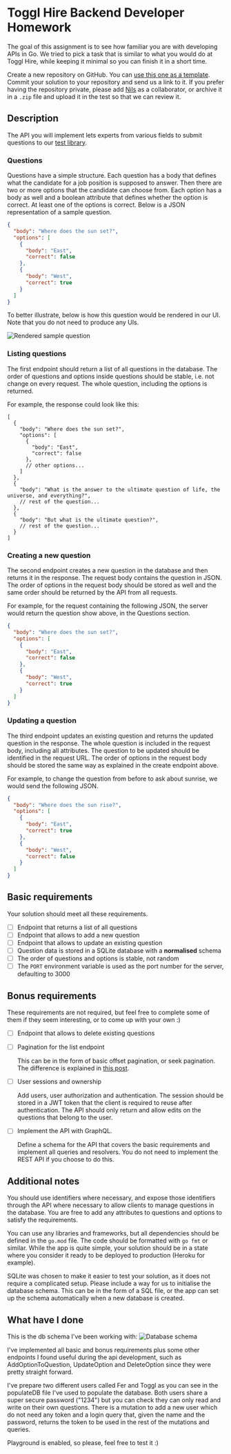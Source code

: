 # Toggl Hire Backend Developer Homework

The goal of this assignment is to see how familiar you are with developing APIs in Go. We tried to pick a task that is similar to what you would do at Toggl Hire, while keeping it minimal so you can finish it in a short time.

Create a new repository on GitHub. You can [use this one as a template](https://github.com/togglhire/backend-homework/generate). Commit your solution to your repository and send us a link to it. If you prefer having the repository private, please add [Nils](https://github.com/nilsolofsson) as a collaborator, or archive it in a `.zip` file and upload it in the test so that we can review it.

## Description

The API you will implement lets experts from various fields to submit questions to our [test library](https://support.hire.toggl.com/en/articles/4358773-toggl-hire-test-library).

### Questions

Questions have a simple structure. Each question has a body that defines what the candidate for a job position is supposed to answer. Then there are two or more options that the candidate can choose from. Each option has a body as well and a boolean attribute that defines whether the option is correct. At least one of the options is correct. Below is a JSON representation of a sample question.

```json
{
  "body": "Where does the sun set?",
  "options": [
    {
      "body": "East",
      "correct": false
    },
    {
      "body": "West",
      "correct": true
    }
  ]
}
```

To better illustrate, below is how this question would be rendered in our UI. Note that you do not need to produce any UIs.

![Rendered sample question](assets/sample-question.png)

### Listing questions

The first endpoint should return a list of all questions in the database. The order of questions and options inside questions should be stable, i.e. not change on every request. The whole question, including the options is returned.

For example, the response could look like this:

```json5
[
  {
    "body": "Where does the sun set?",
    "options": [
      {
        "body": "East",
        "correct": false
      },
      // other options...
    ]
  },
  {
    "body": "What is the answer to the ultimate question of life, the universe, and everything?",
    // rest of the question...
  },
  {
    "body": "But what is the ultimate question?",
    // rest of the question...
  }
]
```

### Creating a new question

The second endpoint creates a new question in the database and then returns it in the response. The request body contains the question in JSON. The order of options in the request body should be stored as well and the same order should be returned by the API from all requests.

For example, for the request containing the following JSON, the server would return the question show above, in the Questions section.

```json
{
  "body": "Where does the sun set?",
  "options": [
    {
      "body": "East",
      "correct": false
    },
    {
      "body": "West",
      "correct": true
    }
  ]
}
```

### Updating a question

The third endpoint updates an existing question and returns the updated question in the response. The whole question is included in the request body, including all attributes. The question to be updated should be identified in the request URL. The order of options in the request body should be stored the same way as explained in the create endpoint above. 

For example, to change the question from before to ask about sunrise, we would send the following JSON.

```json
{
  "body": "Where does the sun rise?",
  "options": [
    {
      "body": "East",
      "correct": true
    },
    {
      "body": "West",
      "correct": false
    }
  ]
}
```

## Basic requirements

Your solution should meet all these requirements.

- [ ] Endpoint that returns a list of all questions
- [ ] Endpoint that allows to add a new question
- [ ] Endpoint that allows to update an existing question
- [ ] Question data is stored in a SQLite database with a **normalised** schema
- [ ] The order of questions and options is stable, not random
- [ ] The `PORT` environment variable is used as the port number for the server, defaulting to 3000

## Bonus requirements

These requirements are not required, but feel free to complete some of them if they seem interesting, or to come up with your own :)

- [ ] Endpoint that allows to delete existing questions
- [ ] Pagination for the list endpoint

  This can be in the form of basic offset pagination, or seek pagination. The difference is explained in [this post](https://web.archive.org/web/20210205081113/https://taylorbrazelton.com/posts/2019/03/offset-vs-seek-pagination/).

- [ ] User sessions and ownership
  
  Add users, user authorization and authentication. The session should be stored in a JWT token that the client is required to reuse after authentication. The API should only return and allow edits on the questions that belong to the user.
- [ ] Implement the API with GraphQL.

  Define a schema for the API that covers the basic requirements and implement all queries and resolvers. You do not need to implement the REST API if you choose to do this.

## Additional notes

You should use identifiers where necessary, and expose those identifiers through the API where necessary to allow clients to manage questions in the database. You are free to add any attributes to questions and options to satisfy the requirements.

You can use any libraries and frameworks, but all dependencies should be defined in the `go.mod` file. The code should be formatted with `go fmt` or similar. While the app is quite simple, your solution should be in a state where you consider it ready to be deployed to production (Heroku for example).

SQLite was chosen to make it easier to test your solution, as it does not require a complicated setup. Please include a way for us to initialise the database schema. This can be in the form of a SQL file, or the app can set up the schema automatically when a new database is created.

## What have I done

This is the db schema I've been working with:
![Database schema](assets/db_schema.png)

I've implemented all basic and bonus requirements plus some other endpoints I found useful during the api development, such as AddOptionToQuestion, UpdateOption and DeleteOption since they were pretty straight forward.

I've prepare two different users called Fer and Toggl as you can see in the populateDB file I've used to populate the database. Both users share a super secure password ("1234") but you can check they can only read and write on their own questions. There is a mutation to add a new user which do not need any token and a login query that, given the name and the password, returns the token to be used in the rest of the mutations and queries.

Playground is enabled, so please, feel free to test it :)